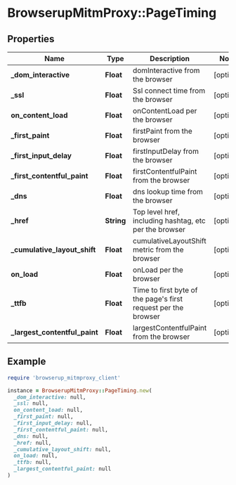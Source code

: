 # BrowserupMitmProxy::PageTiming

## Properties

| Name | Type | Description | Notes |
| ---- | ---- | ----------- | ----- |
| **_dom_interactive** | **Float** | domInteractive from the browser | [optional] |
| **_ssl** | **Float** | Ssl connect time from the browser | [optional] |
| **on_content_load** | **Float** | onContentLoad per the browser | [optional] |
| **_first_paint** | **Float** | firstPaint from the browser | [optional] |
| **_first_input_delay** | **Float** | firstInputDelay from the browser | [optional] |
| **_first_contentful_paint** | **Float** | firstContentfulPaint from the browser | [optional] |
| **_dns** | **Float** | dns lookup time from the browser | [optional] |
| **_href** | **String** | Top level href, including hashtag, etc per the browser | [optional] |
| **_cumulative_layout_shift** | **Float** | cumulativeLayoutShift metric from the browser | [optional] |
| **on_load** | **Float** | onLoad per the browser | [optional] |
| **_ttfb** | **Float** | Time to first byte of the page&#39;s first request per the browser | [optional] |
| **_largest_contentful_paint** | **Float** | largestContentfulPaint from the browser | [optional] |

## Example

```ruby
require 'browserup_mitmproxy_client'

instance = BrowserupMitmProxy::PageTiming.new(
  _dom_interactive: null,
  _ssl: null,
  on_content_load: null,
  _first_paint: null,
  _first_input_delay: null,
  _first_contentful_paint: null,
  _dns: null,
  _href: null,
  _cumulative_layout_shift: null,
  on_load: null,
  _ttfb: null,
  _largest_contentful_paint: null
)
```

